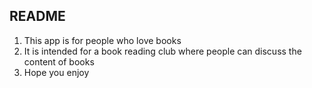 ## README
1. This app is for people who love books
2. It is intended for a book reading club where people can discuss the content of books
3. Hope you enjoy
